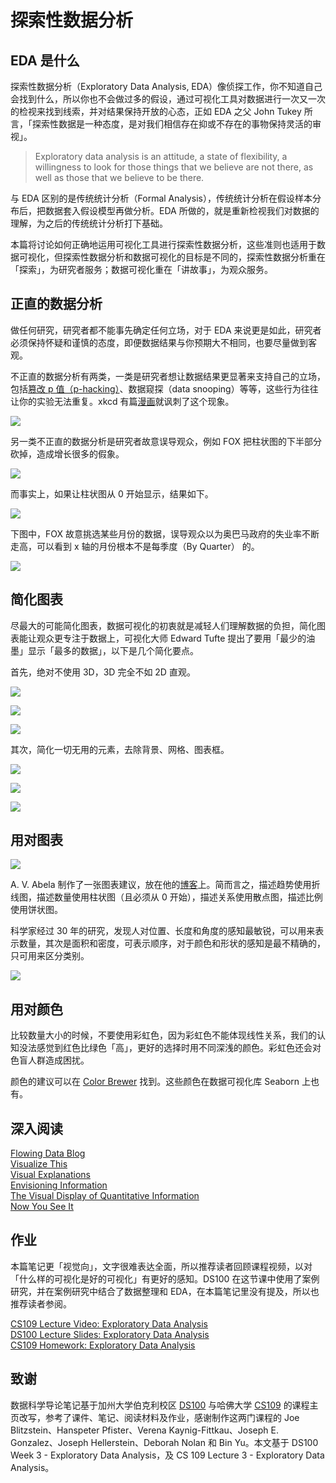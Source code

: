 # 探索性数据分析
## EDA 是什么
探索性数据分析（Exploratory Data Analysis, EDA）像侦探工作，你不知道自己会找到什么，所以你也不会做过多的假设，通过可视化工具对数据进行一次又一次的检视来找到线索，并对结果保持开放的心态，正如 EDA 之父 John Tukey 所言，「探索性数据是一种态度，是对我们相信存在抑或不存在的事物保持灵活的审视」。

> Exploratory data analysis is an attitude, a state of flexibility, a willingness to look for those things that we believe are not there, as well as those that we believe to be there.  

与 EDA 区别的是传统统计分析（Formal Analysis），传统统计分析在假设样本分布后，把数据套入假设模型再做分析。EDA 所做的，就是重新检视我们对数据的理解，为之后的传统统计分析打下基础。

本篇将讨论如何正确地运用可视化工具进行探索性数据分析，这些准则也适用于数据可视化，但探索性数据分析和数据可视化的目标是不同的，探索性数据分析重在「探索」，为研究者服务；数据可视化重在「讲故事」，为观众服务。

## 正直的数据分析
做任何研究，研究者都不能事先确定任何立场，对于 EDA 来说更是如此，研究者必须保持怀疑和谨慎的态度，即便数据结果与你预期大不相同，也要尽量做到客观。

不正直的数据分析有两类，一类是研究者想让数据结果更显著来支持自己的立场，包括[篡改 p 值（p-hacking）](https://www.howsci.com/p-hacking.html)、数据窥探（data snooping）等等，这些行为往往让你的实验无法重复。xkcd 有篇[漫画](https://imgs.xkcd.com/comics/significant.png)就讽刺了这个现象。

![](pics/significant.png)

另一类不正直的数据分析是研究者故意误导观众，例如 FOX 把柱状图的下半部分砍掉，造成增长很多的假象。

![](pics/foxChart1.png)

而事实上，如果让柱状图从 0 开始显示，结果如下。

![](pics/foxChart2.png)

下图中，FOX 故意挑选某些月份的数据，误导观众以为奥巴马政府的失业率不断走高，可以看到 x 轴的月份根本不是每季度（By Quarter） 的。

![](pics/foxChart3.png)
 
## 简化图表
尽最大的可能简化图表，数据可视化的初衷就是减轻人们理解数据的负担，简化图表能让观众更专注于数据上，可视化大师 Edward Tufte 提出了要用「最少的油墨」显示「最多的数据」，以下是几个简化要点。

首先，绝对不使用 3D，3D 完全不如 2D 直观。

![](pics/dont.png)

![](pics/3dBar.png)

![](pics/2dBar.png)

其次，简化一切无用的元素，去除背景、网格、图表框。

![](pics/chartJunk1.png)

![](pics/chartJunk2.png)

![](pics/chartJunk3.png)
 
## 用对图表
![](pics/choosing_a_good_chart.jpg)

A. V. Abela 制作了一张图表建议，放在他的[博客](http://extremepresentation.typepad.com/blog/2015/01/announcing-the-slide-chooser.html)上。简而言之，描述趋势使用折线图，描述数量使用柱状图（且必须从 0 开始），描述关系使用散点图，描述比例使用饼状图。

科学家经过 30 年的研究，发现人对位置、长度和角度的感知最敏锐，可以用来表示数量，其次是面积和密度，可表示顺序，对于颜色和形状的感知是最不精确的，只可用来区分类别。

![](pics/visEfficiency.png)

## 用对颜色
比较数量大小的时候，不要使用彩虹色，因为彩虹色不能体现线性关系，我们的认知没法感觉到红色比绿色「高」，更好的选择时用不同深浅的颜色。彩虹色还会对色盲人群造成困扰。

颜色的建议可以在 [Color Brewer](http://colorbrewer2.org/#type=sequential&scheme=PuBu&n=3) 找到。这些颜色在数据可视化库 Seaborn 上也有。

## 深入阅读
[Flowing Data Blog](http://flowingdata.com)  
[Visualize This](https://book.douban.com/subject/5969455/)  
[Visual Explanations](https://book.douban.com/subject/1438332/)  
[Envisioning Information](https://book.douban.com/subject/1861189/)  
[The Visual Display of Quantitative Information](https://book.douban.com/subject/1316642/)  
[Now You See It](https://book.douban.com/subject/3815834/)

## 作业
本篇笔记更「视觉向」，文字很难表达全面，所以推荐读者回顾课程视频，以对「什么样的可视化是好的可视化」有更好的感知。DS100 在这节课中使用了案例研究，并在案例研究中结合了数据整理和 EDA，在本篇笔记里没有提及，所以也推荐读者参阅。

[CS109 Lecture Video: Exploratory Data Analysis](https://matterhorn.dce.harvard.edu/engage/player/watch.html?id=4dc7719e-1ef4-4ee5-a9d9-fc48c3e13185)  
[DS100 Lecture Slides: Exploratory Data Analysis](https://drive.google.com/file/d/0B7gkaDYGT5X5X2ZKaHZtZkVWVUE/view)  
[CS109 Homework: Exploratory Data Analysis](https://github.com/cs109/2014/blob/master/homework/HW1.ipynb)

## 致谢
数据科学导论笔记基于加州大学伯克利校区 [DS100](http://www.ds100.org/sp17/syllabus) 与哈佛大学 [CS109](http://cs109.github.io/2015/pages/videos.html) 的课程主页改写，参考了课件、笔记、阅读材料及作业，感谢制作这两门课程的 Joe Blitzstein、Hanspeter Pfister、Verena Kaynig-Fittkau、Joseph E. Gonzalez、Joseph Hellerstein、Deborah Nolan 和 Bin Yu。本文基于 DS100  Week 3 - Exploratory Data Analysis，及 CS 109 Lecture 3 - Exploratory Data Analysis。